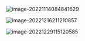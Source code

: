 ![image-20221114084841629](D:\TyporaPhoto\image-20221114084841629.png)

![image-20221216211210857](D:\TyporaPhoto\image-20221216211210857.png)

![image-20221229115120585](D:\TyporaPhoto\image-20221229115120585.png)

